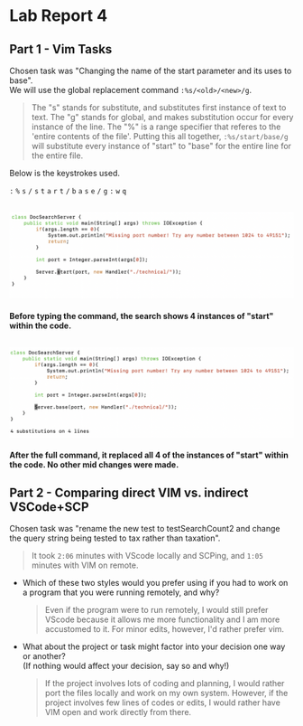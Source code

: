 # Lab Report 4
## Part 1 - Vim Tasks
Chosen task was "Changing the name of the start parameter and its uses to base". <br>
We will use the global replacement command `:%s/<old>/<new>/g`.
>The "s" stands for substitute, and substitutes first instance of <old> text to <new> text.
>The "g" stands for global, and makes substitution occur for every instance of the line.
>The "%" is a range specifier that referes to the 'entire contents of the file'.
>Putting this all together, `:%s/start/base/g` will substitute every instance of "start" to "base" for the entire line for the entire file.

Below is the keystrokes used.

`:` `%` `s` `/` `s` `t` `a` `r` `t` `/` `b` `a` `s` `e` `/` `g` `:` `w` `q`

![beforeVIM](./beforeVIM.png)
---
**Before typing the command, the search shows 4 instances of "start" within the code.**

![afterVIM](./afterVIM.png)
---
**After the full command, it replaced all 4 of the instances of "start" within the code. No other mid changes were made.**

## Part 2 - Comparing direct VIM vs. indirect VSCode+SCP
Chosen task was "rename the new test to testSearchCount2 and change the query string being tested to tax rather than taxation". 
> It took `2:06` minutes with VScode locally and SCPing, and `1:05` minutes with VIM on remote.

* Which of these two styles would you prefer using if you had to work on a program that you were running remotely, and why?
  >Even if the program were to run remotely, I would still prefer VScode because it allows me more functionality and I am more accustomed to it.
For minor edits, however, I'd rather prefer vim.

* What about the project or task might factor into your decision one way or another? <br> (If nothing would affect your decision, say so and why!)
  >If the project involves lots of coding and planning, I would rather port the files locally and work on my own system. However, if the project involves few lines of codes or edits, I would rather have VIM open and work directly from there.
